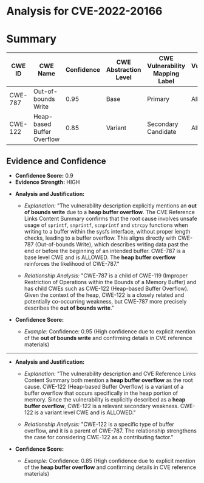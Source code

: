 # Analysis for CVE-2022-20166

# Summary
| CWE ID | CWE Name | Confidence | CWE Abstraction Level | CWE Vulnerability Mapping Label | CWE-Vulnerability Mapping Notes |
|---|---|---|---|---|---|
| CWE-787 | Out-of-bounds Write | 0.95 | Base | Primary | Allowed |
| CWE-122 | Heap-based Buffer Overflow | 0.85 | Variant | Secondary Candidate | Allowed |

## Evidence and Confidence

*   **Confidence Score:** 0.9
*   **Evidence Strength:** HIGH

- **Analysis and Justification:**  
  - *Explanation:* "The vulnerability description explicitly mentions an **out of bounds write** due to a **heap buffer overflow**. The CVE Reference Links Content Summary confirms that the root cause involves unsafe usage of `sprintf`, `snprintf`, `scnprintf` and `strcpy` functions when writing to a buffer within the sysfs interface, without proper length checks, leading to a buffer overflow. This aligns directly with CWE-787 (Out-of-bounds Write), which describes writing data past the end or before the beginning of an intended buffer. CWE-787 is a base level CWE and is ALLOWED. The **heap buffer overflow** reinforces the likelihood of CWE-787."
  
  - *Relationship Analysis:* "CWE-787 is a child of CWE-119 (Improper Restriction of Operations within the Bounds of a Memory Buffer) and has child CWEs such as CWE-122 (Heap-based Buffer Overflow). Given the context of the heap, CWE-122 is a closely related and potentially co-occurring weakness, but CWE-787 more precisely describes the **out of bounds write**."

- **Confidence Score:**  
  - *Example:* Confidence: 0.95 (High confidence due to explicit mention of the **out of bounds write** and confirming details in CVE reference materials)

---
- **Analysis and Justification:**  
  - *Explanation:* "The vulnerability description and CVE Reference Links Content Summary both mention a **heap buffer overflow** as the root cause. CWE-122 (Heap-based Buffer Overflow) is a variant of a buffer overflow that occurs specifically in the heap portion of memory. Since the vulnerability is explicitly described as a **heap buffer overflow**, CWE-122 is a relevant secondary weakness. CWE-122 is a variant level CWE and is ALLOWED."
  
  - *Relationship Analysis:* "CWE-122 is a specific type of buffer overflow, and it is a parent of CWE-787. The relationship strengthens the case for considering CWE-122 as a contributing factor."

- **Confidence Score:**  
  - *Example:* Confidence: 0.85 (High confidence due to explicit mention of the **heap buffer overflow** and confirming details in CVE reference materials)